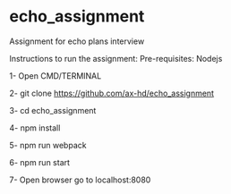 # echo_assignment
Assignment for echo plans interview

Instructions to run the assignment:
Pre-requisites: Nodejs

1- Open CMD/TERMINAL

2- git clone https://github.com/ax-hd/echo_assignment

3- cd echo_assignment

4- npm install

5- npm run webpack

6- npm run start

7- Open browser go to localhost:8080
